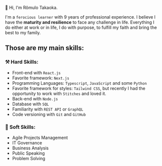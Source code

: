 👋 Hi, I'm Rômulo Takaoka.

I'm a `ferocious learner` with 9 years of professional experience. I believe I have the **maturity and resilience** to face any challenge in life.
Everything I do either at work or in life, I do with purpose, to fulfill my faith and bring the best to my family.

## Those are my main skills:
### ⚒ Hard Skills:
- Front-end with `React.js`
- Favorite framework: `Next.js`
- Programming Languages: `Typescript`, `JavaScript` and some `Python`
- Favorite framework for styles: `Tailwind CSS`, but recently I had the opportunity to work with `Stitches` and loved it.
- Back-end with `Node.js`
- Database with `SQL`
- Familiarity with `REST API` or `GraphQL`
- Code versioning with `Git` and `GitHub`

### 🤝 Soft Skills:
- Agile Projects Management
- IT Governance
- Business Analysis
- Public Speaking
- Problem Solving
